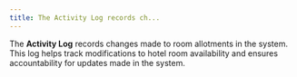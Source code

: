 ```yaml
---
title: The Activity Log records ch...
---
```


The **Activity Log** records changes made to room allotments in the system. This log helps track modifications to hotel room availability and ensures accountability for updates made in the system.
